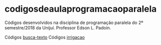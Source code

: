 # codigosdeaulaprogramacaoparalela
Códigos desenvolvidos na disciplina de programação paralela do 2º semestre/2018 da Unijuí.
Professor Edson L. Padoin.

Códigos [busca-texto](https://github.com/cristianokunas/codigosdeaulaprogramacaoparalela/tree/master/busca-texto)
Códigos [irrigacao](https://github.com/cristianokunas/codigosdeaulaprogramacaoparalela/tree/master/irrigacao)
